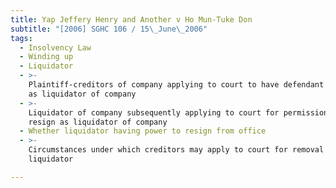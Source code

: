 ```yaml
---
title: Yap Jeffery Henry and Another v Ho Mun-Tuke Don
subtitle: "[2006] SGHC 106 / 15\_June\_2006"
tags:
  - Insolvency Law
  - Winding up
  - Liquidator
  - >-
    Plaintiff-creditors of company applying to court to have defendant removed
    as liquidator of company
  - >-
    Liquidator of company subsequently applying to court for permission to
    resign as liquidator of company
  - Whether liquidator having power to resign from office
  - >-
    Circumstances under which creditors may apply to court for removal of
    liquidator

---
```


